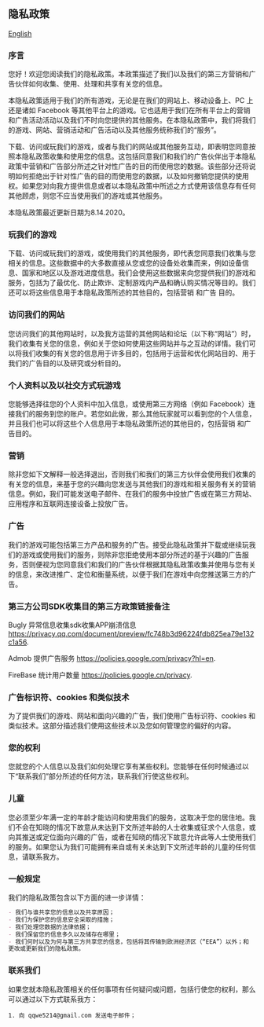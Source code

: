 ## 隐私政策
[English](index-en) 

### 序言

您好！欢迎您阅读我们的隐私政策。本政策描述了我们以及我们的第三方营销和广告伙伴如何收集、使用、处理和共享有关您的信息。

本隐私政策适用于我们的所有游戏，无论是在我们的网站上、移动设备上、PC 上还是诸如 Facebook 等其他平台上的游戏。它也适用于我们在所有平台上的营销和广告活动活动以及我们不时向您提供的其他服务。在本隐私政策中，我们将我们的游戏、网站、营销活动和广告活动以及其他服务统称我们的“服务”。

下载、访问或玩我们的游戏，或者与我们的网站或其他服务互动，即表明您同意按照本隐私政策收集和使用您的信息。这包括同意我们和我们的广告伙伴出于本隐私政策中营销和广告部分所述之针对性广告的目的而使用您的数据。该些部分还将说明如何拒绝出于针对性广告的目的而使用您的数据，以及如何撤销您提供的使用权。如果您对向我方提供信息或者以本隐私政策中所述之方式使用该信息存有任何其他顾虑，则您不应当使用我们的游戏或其他服务。

本隐私政策最近更新日期为8.14.2020。

### 玩我们的游戏

下载、访问或玩我们的游戏，或使用我们的其他服务，即代表您同意我们收集与您相关的信息。这些数据中的大多数直接从您或您的设备处收集而来，例如设备信息、国家和地区以及游戏进度信息。我们会使用这些数据来向您提供我们的游戏和服务，包括为了最优化、防止欺诈、定制游戏内产品和确认购买情况等目的。我们还可以将这些信息用于本隐私政策所述的其他目的，包括营销 和广告 目的。


### 访问我们的网站

您访问我们的其他网站时，以及我方运营的其他网站和论坛（以下称“网站”）时，我们收集有关您的信息，例如关于您如何使用这些网站并与之互动的详情。我们可以将我们收集的有关您的信息用于许多目的，包括用于运营和优化网站目的、用于我们的广告目的以及研究或分析目的。

### 个人资料以及以社交方式玩游戏
您能够选择往您的个人资料中加入信息，或使用第三方网络（例如 Facebook）连接我们的服务到您的账户。若您如此做，那么其他玩家就可以看到您的个人信息，并且我们也可以将这些个人信息用于本隐私政策所述的其他目的，包括营销 和广告目的。

### 营销
除非您如下文解释一般选择退出，否则我们和我们的第三方伙伴会使用我们收集的有关您的信息，来基于您的兴趣向您发送与其他我们的游戏和相关服务有关的营销信息。例如，我们可能发送电子邮件、在我们的服务中投放广告或在第三方网站、应用程序和互联网连接设备上投放广告。
### 广告
我们的游戏可能包括第三方产品和服务的广告。接受此隐私政策并下载或继续玩我们的游戏或使用我们的服务，则除非您拒绝使用本部分所述的基于兴趣的广告服务，否则便视为您同意我们和我们的广告伙伴根据其隐私政策收集并使用与您有关的信息，来改进推广、定位和衡量系统，以便于我们在游戏中向您推送第三方的广告。

### 第三方公司SDK收集目的第三方政策链接备注

Bugly 异常信息收集sdk收集APP崩溃信息 https://privacy.qq.com/document/preview/fc748b3d96224fdb825ea79e132c1a56.   

Admob 提供广告服务 https://policies.google.com/privacy?hl=en.   

FireBase 统计用户数量 https://policies.google.cn/privacy.   


### 广告标识符、cookies 和类似技术
为了提供我们的游戏、网站和面向兴趣的广告，我们使用广告标识符、cookies 和类似技术。这部分描述我们使用这些技术以及您如何管理您的偏好的内容。

### 您的权利
您就您的个人信息以及我们如何处理它享有某些权利。您能够在任何时候通过以下“联系我们”部分所述的任何方法，联系我们行使这些权利。

### 儿童
您必须至少年满一定的年龄才能访问和使用我们的服务，这取决于您的居住地。我们不会在知晓的情况下故意从未达到下文所述年龄的人士收集或征求个人信息，或向其推送或定位面向兴趣的广告，或者在知晓的情况下故意允许此等人士使用我们的服务。如果您认为我们可能拥有来自或有关未达到下文所述年龄的儿童的任何信息，请联系我方。

### 一般规定
我们的隐私政策包含以下方面的进一步详情：


```markdown
- 我们与谁共享您的信息以及共享原因；
- 我们为保护您的信息安全采取的措施；
- 我们处理您数据的法律依据；
- 我们保留您的信息多久以及储存在哪里；
- 我们何时以及为何与第三方共享您的信息，包括将其传输到欧洲经济区（“EEA”）以外；和
更改或更新我们的隐私政策。
```

### 联系我们
如果您就本隐私政策相关的任何事项有任何疑问或问题，包括行使您的权利，那么可以通过以下方式联系我方：
```
1. 向 qqwe5214@gmail.com 发送电子邮件；

```


 